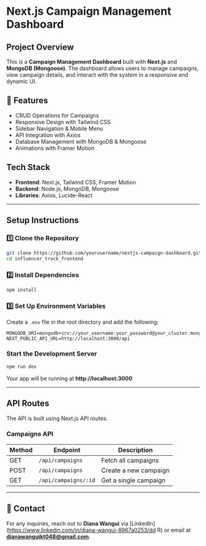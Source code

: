 # Next.js Campaign Management Dashboard

##  Project Overview
This is a **Campaign Management Dashboard** built with **Next.js** and **MongoDB (Mongoose)**. The dashboard allows users to manage campaigns, view campaign details, and interact with the system in a responsive and dynamic UI.

## 🚀 Features
- CRUD Operations for Campaigns
- Responsive Design with Tailwind CSS
- Sidebar Navigation & Mobile Menu
- API Integration with Axios
- Database Management with MongoDB & Mongoose
- Animations with Framer Motion

## Tech Stack
- **Frontend**: Next.js, Tailwind CSS, Framer Motion
- **Backend**: Node.js, MongoDB, Mongoose
- **Libraries**: Axios, Lucide-React

---

## Setup Instructions

### 1️⃣ Clone the Repository
```sh
git clone https://github.com/yourusername/nextjs-campaign-dashboard.git
cd influencer_track_frontend
```

### 2️⃣ Install Dependencies
```sh
npm install
```

### 3️⃣ Set Up Environment Variables
Create a `.env` file in the root directory and add the following:
```env
MONGODB_URI=mongodb+srv://your_username:your_password@your_cluster.mongodb.net/your_database_name
NEXT_PUBLIC_API_URL=http://localhost:3000/api
```

###  Start the Development Server
```sh
npm run dev
```
Your app will be running at **http://localhost:3000**

---

##  API Routes
The API is built using Next.js API routes.

### Campaigns API
| Method | Endpoint            | Description                 |
|--------|---------------------|-----------------------------|
| GET    | `/api/campaigns`    | Fetch all campaigns        |
| POST   | `/api/campaigns`    | Create a new campaign      |
| GET    | `/api/campaigns/:id` | Get a single campaign      |


---

## 📌 Contact
For any inquiries, reach out to **Diana Wangui** via [LinkedIn](https://www.linkedin.com/in/diana-wangui-8967a0253/dd R) or email at **dianawanguikt048@gmail.com**.

